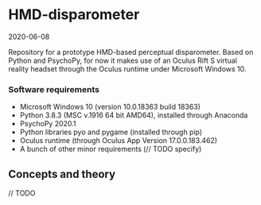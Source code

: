 # HMD-disparometer
2020-06-08

Repository for a prototype HMD-based perceptual disparometer. Based on Python and PsychoPy, for now it makes use of an Oculus Rift S virtual reality headset through the Oculus runtime under Microsoft Windows 10.

### Software requirements
* Microsoft Windows 10 (version 10.0.18363 build 18363)
* Python 3.8.3 (MSC v.1916 64 bit AMD64), installed through Anaconda 
* PsychoPy 2020.1
* Python libraries pyo and pygame (installed through pip)
* Oculus runtime (through Oculus App Version 17.0.0.183.462)
* A bunch of other minor requirements (// TODO specify)

## Concepts and theory
// TODO 